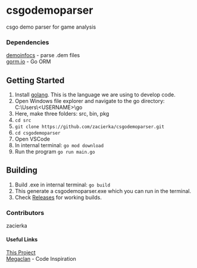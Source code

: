 # csgodemoparser
csgo demo parser for game analysis

### Dependencies
[demoinfocs](https://github.com/markus-wa/demoinfocs-golang) - parse .dem files <br>
[gorm.io](https://gorm.io) - Go ORM

## Getting Started
1. Install [golang](https://golang.org/). This is the language we are using to develop code.
2. Open Windows file explorer and navigate to the go directory: <br>
C:\Users\\\<USERNAME\>\go
3. Here, make three folders: src, bin, pkg
4. ```cd src```
5. ```git clone https://github.com/zacierka/csgodemoparser.git```
6. ```cd csgodemoparser```
7. Open VSCode
8. In internal terminal: ```go mod download```
9. Run the program ```go run main.go```


## Building
1. Build .exe in internal terminal: ```go build```
2. This generate a csgodemoparser.exe which you can run in the terminal.
3. Check [Releases](https://github.com/zacierka/csgodemoparser/releases) for working builds.

### Contributors
zacierka <br>

#### Useful Links
[This Project](https://github.com/zacierka/csgodemoparser) <br>
[Megaclan](https://github.com/megaclan3000/megaclan3000) - Code Inspiration
